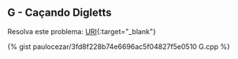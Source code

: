 
## G - Caçando Digletts

Resolva este problema:
[URI][uri-2063]{:target="_blank"}


{% gist paulocezar/3fd8f228b74e6696ac5f04827f5e0510 G.cpp %}

[uri-2063]:		https://www.urionlinejudge.com.br/judge/pt/problems/view/2063

